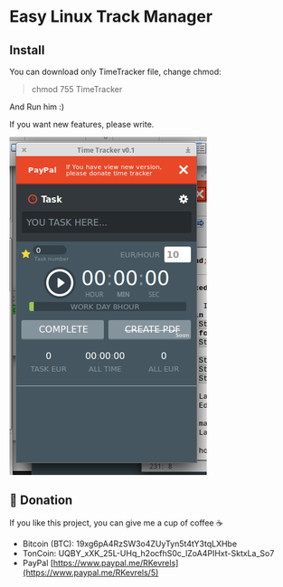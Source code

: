 # Easy Linux Track Manager

## Install 
You can download only TimeTracker file,
change chmod:
> chmod 755 TimeTracker

And Run him :)

If you want new features, please write.


![Track-Manager](https://raw.githubusercontent.com/renat2985/Time-Tracker/master/screen.png)



## :battery: Donation

If you like this project, you can give me a cup of coffee :coffee:

- Bitcoin (BTC): 19xg6pA4RzSW3o4ZUyTyn5t4tY3tqLXHbe
- TonCoin: UQBY_xXK_25L-UHq_h2ocfhS0c_lZoA4PIHxt-SktxLa_So7 
- PayPal [https://www.paypal.me/RKevrels](https://www.paypal.me/RKevrels/5)
